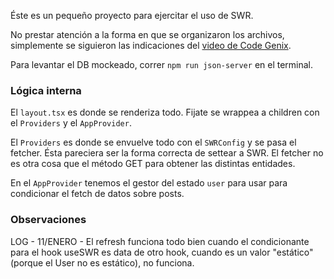 Éste es un pequeño proyecto para ejercitar el uso de SWR.

No prestar atención a la forma en que se organizaron los archivos, simplemente se siguieron las indicaciones del [video de Code Genix](https://youtu.be/qURCyd3ycfw?si=9MxfE9zi9K3ZSj6l).

Para levantar el DB mockeado, correr `npm run json-server` en el terminal.

### Lógica interna
El `layout.tsx` es donde se renderiza todo. Fijate se wrappea a children con el `Providers` y el `AppProvider`.

El `Providers` es donde se envuelve todo con el `SWRConfig` y se pasa el fetcher. Ésta pareciera ser la forma correcta de settear a SWR. El fetcher no es otra cosa que el método GET para obtener las distintas entidades.

En el `AppProvider` tenemos el gestor del estado `user` para usar para condicionar el fetch de datos sobre posts.

### Observaciones
LOG - 11/ENERO - El refresh funciona todo bien cuando el condicionante para el hook useSWR es data de otro hook, cuando es un valor "estático" (porque el User no es estático), no funciona.
